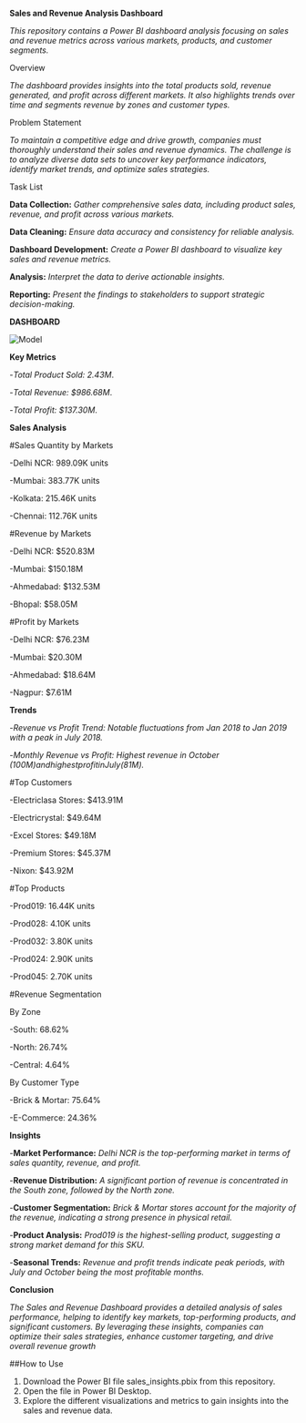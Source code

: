 **Sales and Revenue Analysis Dashboard**

_This repository contains a Power BI dashboard analysis focusing on sales and revenue metrics across various markets, products, and customer segments._

Overview

_The dashboard provides insights into the total products sold, revenue generated, and profit across different markets. It also highlights trends over time and segments revenue by zones and customer types._

Problem Statement

_To maintain a competitive edge and drive growth, companies must thoroughly understand their sales and revenue dynamics. The challenge is to analyze diverse data sets to uncover key performance indicators, identify market trends, and optimize sales strategies._

Task List

**Data Collection:** _Gather comprehensive sales data, including product sales, revenue, and profit across various markets._

**Data Cleaning:** _Ensure data accuracy and consistency for reliable analysis._

**Dashboard Development:** _Create a Power BI dashboard to visualize key sales and revenue metrics._

**Analysis:** _Interpret the data to derive actionable insights._

**Reporting:** _Present the findings to stakeholders to support strategic decision-making._



**DASHBOARD**


![Model](https://github.com/JanhaviiiP/Sales_Insight-PowerBI/assets/122281553/c94b671d-2133-41cc-aa02-99a525e84cbe)






**Key Metrics**

-_Total Product Sold: 2.43M_.

-_Total Revenue: $986.68M_.

-_Total Profit: $137.30M_.



**Sales Analysis**

#Sales Quantity by Markets


-Delhi NCR: 989.09K units

-Mumbai: 383.77K units

-Kolkata: 215.46K units

-Chennai: 112.76K units


#Revenue by Markets



-Delhi NCR: $520.83M

-Mumbai: $150.18M

-Ahmedabad: $132.53M

-Bhopal: $58.05M



#Profit by Markets


-Delhi NCR: $76.23M

-Mumbai: $20.30M

-Ahmedabad: $18.64M

-Nagpur: $7.61M




**Trends**

-_Revenue vs Profit Trend: Notable fluctuations from Jan 2018 to Jan 2019 with a peak in July 2018._

-_Monthly Revenue vs Profit: Highest revenue in October ($100M) and highest profit in July ($81M)._



#Top Customers


-Electriclasa Stores: $413.91M

-Electricrystal: $49.64M

-Excel Stores: $49.18M

-Premium Stores: $45.37M

-Nixon: $43.92M



#Top Products



-Prod019: 16.44K units

-Prod028: 4.10K units

-Prod032: 3.80K units

-Prod024: 2.90K units

-Prod045: 2.70K units



#Revenue Segmentation 



By Zone

-South: 68.62%

-North: 26.74%

-Central: 4.64%



By Customer Type


-Brick & Mortar: 75.64%

-E-Commerce: 24.36%





**Insights**


-**Market Performance:** _Delhi NCR is the top-performing market in terms of sales quantity, revenue, and profit._

-**Revenue Distribution:** _A significant portion of revenue is concentrated in the South zone, followed by the North zone._

-**Customer Segmentation:** _Brick & Mortar stores account for the majority of the revenue, indicating a strong presence in physical retail._

-**Product Analysis:** _Prod019 is the highest-selling product, suggesting a strong market demand for this SKU._

-**Seasonal Trends:** _Revenue and profit trends indicate peak periods, with July and October being the most profitable months._





**Conclusion**

_The Sales and Revenue Dashboard provides a detailed analysis of sales performance, helping to identify key markets, top-performing products, and significant customers. By leveraging these insights, companies can optimize their sales strategies, enhance customer targeting, and drive overall revenue growth_

##How to Use
1. Download the Power BI file sales_insights.pbix from this repository.
2. Open the file in Power BI Desktop.
3. Explore the different visualizations and metrics to gain insights into the sales and revenue data.

